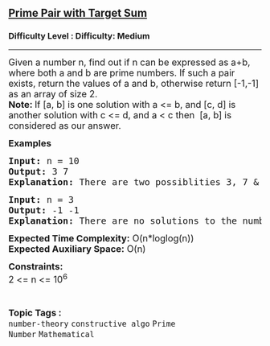 <h2><a href="https://www.geeksforgeeks.org/problems/sum-of-prime4751/1?page=2&category=Mathematical,number-theory&status=unsolved&sortBy=submissions">Prime Pair with Target Sum</a></h2><h3>Difficulty Level : Difficulty: Medium</h3><hr><div class="problems_problem_content__Xm_eO"><p><span style="font-size: 18px;"><span style="font-size: 18px;">Given a number n, find out if n can be expressed as a+b, where both a and b are prime numbers. If such a pair exists, return the values of a and b, otherwise</span> return [-1,-1] as an array of size 2.<br><strong style="font-size: 18px;">Note: </strong><span style="font-size: 18px;">If [a, b] is one solution with a &lt;= b, and [c, d] is another solution with c &lt;= d, and a &lt; c then&nbsp; [a, b] is considered as our answer.</span></span></p>
<p><span style="font-size: 18px;"><strong>Examples</strong></span></p>
<pre><span style="font-size: 18px;"><strong style="font-size: 18px;">Input:</strong> </span><span style="font-size: 18px;">n = 10</span>
<span style="font-size: 18px;"><strong><span style="font-size: 18px;">Output:</span> </strong></span><span style="font-size: 18px;">3 7</span>
<span style="font-size: 18px;"><strong><span style="font-size: 18px;">Explanation:</span> </strong>There are two possiblities 3, 7 &amp; 5, 5</span><span style="font-size: 18px;"> are both prime &amp; their sum is 10, but we'll pick 3, 7 as 3 &lt; 5.</span></pre>
<pre><span style="font-size: 18px;"><strong style="font-size: 18px;">Input:</strong> </span><span style="font-size: 18px;">n = 3</span>
<span style="font-size: 18px;"><strong><span style="font-size: 18px;">Output:</span> </strong></span><span style="font-size: 18px;">-1 -1</span>
<span style="font-size: 18px;"><strong><span style="font-size: 18px;">Explanation:</span> </strong></span><span style="font-size: 18px;">There are no solutions to the number 3.</span></pre>
<p><span style="font-size: 18px;"><strong>Expected Time Complexity:</strong> O(n*loglog(n))<br><strong>Expected Auxiliary Space:</strong> O(n)</span></p>
<p><span style="font-size: 18px;"><strong>Constraints:</strong></span><br><span style="font-size: 18px;">2 &lt;= n &lt;= 10<sup>6</sup></span></p></div><br><p><span style=font-size:18px><strong>Topic Tags : </strong><br><code>number-theory</code>&nbsp;<code>constructive algo</code>&nbsp;<code>Prime Number</code>&nbsp;<code>Mathematical</code>&nbsp;